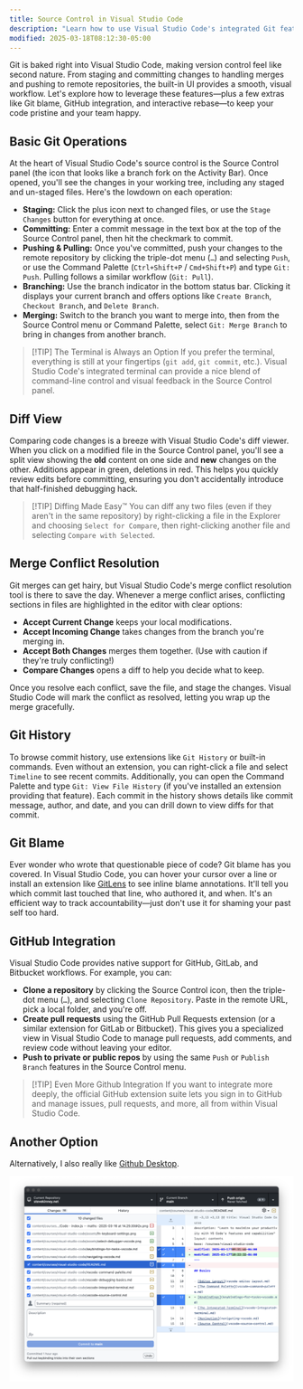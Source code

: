 ```yaml
---
title: Source Control in Visual Studio Code
description: "Learn how to use Visual Studio Code's integrated Git features for effective version control"
modified: 2025-03-18T08:12:30-05:00
---
```


Git is baked right into Visual Studio Code, making version control feel like second nature. From staging and committing changes to handling merges and pushing to remote repositories, the built-in UI provides a smooth, visual workflow. Let's explore how to leverage these features—plus a few extras like Git blame, GitHub integration, and interactive rebase—to keep your code pristine and your team happy.

## Basic Git Operations

At the heart of Visual Studio Code's source control is the Source Control panel (the icon that looks like a branch fork on the Activity Bar). Once opened, you'll see the changes in your working tree, including any staged and un-staged files. Here's the lowdown on each operation:

- **Staging:** Click the plus icon next to changed files, or use the `Stage Changes` button for everything at once.
- **Committing:** Enter a commit message in the text box at the top of the Source Control panel, then hit the checkmark to commit.
- **Pushing & Pulling:** Once you've committed, push your changes to the remote repository by clicking the triple-dot menu (`…`) and selecting `Push`, or use the Command Palette (`Ctrl+Shift+P` / `Cmd+Shift+P`) and type `Git: Push`. Pulling follows a similar workflow (`Git: Pull`).
- **Branching:** Use the branch indicator in the bottom status bar. Clicking it displays your current branch and offers options like `Create Branch`, `Checkout Branch`, and `Delete Branch`.
- **Merging:** Switch to the branch you want to merge into, then from the Source Control menu or Command Palette, select `Git: Merge Branch` to bring in changes from another branch.

> [!TIP] The Terminal is Always an Option
> If you prefer the terminal, everything is still at your fingertips (`git add`, `git commit`, etc.). Visual Studio Code's integrated terminal can provide a nice blend of command-line control and visual feedback in the Source Control panel.

## Diff View

Comparing code changes is a breeze with Visual Studio Code's diff viewer. When you click on a modified file in the Source Control panel, you'll see a split view showing the **old** content on one side and **new** changes on the other. Additions appear in green, deletions in red. This helps you quickly review edits before committing, ensuring you don't accidentally introduce that half-finished debugging hack.

> [!TIP] Diffing Made Easy™
> You can diff any two files (even if they aren't in the same repository) by right-clicking a file in the Explorer and choosing `Select for Compare`, then right-clicking another file and selecting `Compare with Selected`.

## Merge Conflict Resolution

Git merges can get hairy, but Visual Studio Code's merge conflict resolution tool is there to save the day. Whenever a merge conflict arises, conflicting sections in files are highlighted in the editor with clear options:

- **Accept Current Change** keeps your local modifications.
- **Accept Incoming Change** takes changes from the branch you're merging in.
- **Accept Both Changes** merges them together. (Use with caution if they're truly conflicting!)
- **Compare Changes** opens a diff to help you decide what to keep.

Once you resolve each conflict, save the file, and stage the changes. Visual Studio Code will mark the conflict as resolved, letting you wrap up the merge gracefully.

## Git History

To browse commit history, use extensions like `Git History` or built-in commands. Even without an extension, you can right-click a file and select `Timeline` to see recent commits. Additionally, you can open the Command Palette and type `Git: View File History` (if you've installed an extension providing that feature). Each commit in the history shows details like commit message, author, and date, and you can drill down to view diffs for that commit.

## Git Blame

Ever wonder who wrote that questionable piece of code? Git blame has you covered. In Visual Studio Code, you can hover your cursor over a line or install an extension like [GitLens](https://marketplace.visualstudio.com/items?itemName=eamodio.gitlens) to see inline blame annotations. It'll tell you which commit last touched that line, who authored it, and when. It's an efficient way to track accountability—just don't use it for shaming your past self too hard.

## GitHub Integration

Visual Studio Code provides native support for GitHub, GitLab, and Bitbucket workflows. For example, you can:

- **Clone a repository** by clicking the Source Control icon, then the triple-dot menu (`…`), and selecting `Clone Repository`. Paste in the remote URL, pick a local folder, and you're off.
- **Create pull requests** using the GitHub Pull Requests extension (or a similar extension for GitLab or Bitbucket). This gives you a specialized view in Visual Studio Code to manage pull requests, add comments, and review code without leaving your editor.
- **Push to private or public repos** by using the same `Push` or `Publish Branch` features in the Source Control menu.

> [!TIP] Even More Github Integration
> If you want to integrate more deeply, the official GitHub extension suite lets you sign in to GitHub and manage issues, pull requests, and more, all from within Visual Studio Code.

## Another Option

Alternatively, I also really like [Github Desktop](https://github.com/desktop).

![Github Desktop](assets/github-desktop.png)
